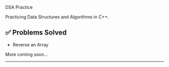  DSA Practice

Practicing Data Structures and Algorithms in C++.

## ✅ Problems Solved
- Reverse an Array

More coming soon...

---
